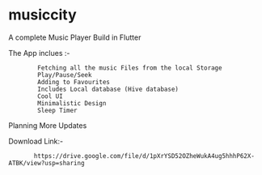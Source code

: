# musiccity

A complete Music Player Build in Flutter


The App inclues :-

            Fetching all the music Files from the local Storage
            Play/Pause/Seek
            Adding to Favourites
            Includes Local database (Hive database)
            Cool UI 
            Minimalistic Design
            Sleep Timer

Planning More Updates


Download Link:-
           
           https://drive.google.com/file/d/1pXrYSD52OZheWukA4ug5hhhP62X-ATBK/view?usp=sharing
           

      
           
